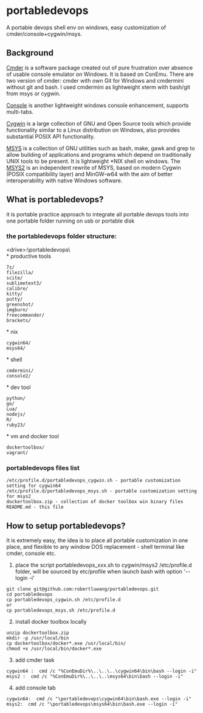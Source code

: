 # portabledevops

A portable devops shell env on windows, easy customization of cmder/console+cygwin/msys.

## Background

[Cmder](https://github.com/cmderdev/cmder) is a software package created out of pure frustration over absence of usable console emulator on Windows. It is based on ConEmu. There are two version of cmder: cmder with own Git for Windows and cmdermini without git and bash. I used cmdermini as lightweight xterm with bash/git from msys or cygwin.

[Console](https://sourceforge.net/projects/console/) is another lightweight windows console enhancement, supports multi-tabs.

[Cygwin](https://cygwin.com/) is a large collection of GNU and Open Source tools which provide functionality similar to a Linux distribution on Windows, also provides substantial POSIX API functionality.

[MSYS](http://www.mingw.org/wiki/MSYS) is a collection of GNU utilities such as bash, make, gawk and grep to allow building of applications and programs which depend on traditionally UNIX tools to be present. It is lightweight *NIX shell on windows. The [MSYS2](https://sourceforge.net/projects/msys2/?source=navbar) is an independent rewrite of MSYS, based on modern Cygwin (POSIX compatibility layer) and MinGW-w64 with the aim of better interoperability with native Windows software.

## What is portabledevops?

it is portable practice approach to integrate all portable devops tools into one portable folder running on usb or portable disk  
### the portabledevops folder structure:    
&lt;drive&gt;:\portabledevops\  
\* productive tools      
```qdir/   
7z/   
filezilla/   
scite/                 
sublimetext3/  
calibre/  
kitty/  
putty/  
greenshot/             
imgburn/  
freecommander/  
brackets/ 
```
\* nix 
```
cygwin64/ 
msys64/
```
\* shell 
```
cmdermini/             
console2/
```
\* dev tool
```    
python/               
go/                                              
Lua/                                   
nodejs/                
R/                     
ruby23/
```
\* vm and docker tool
```
dockertoolbox/        
vagrant/  
```

### portabledevops files list 
``` 
/etc/profile.d/portabledevops_cygwin.sh - portable customization setting for cygwin64  
/etc/profile.d/portabledevops_msys.sh - portable customization setting for msys2 
dockertoolbox.zip - collection of docker toolbox win binary files 
README.md - this file   
```

## How to setup portabledevops?

It is extremely easy, the idea is to place all portable customization in one place, and flexible to any window DOS replacement - shell terminal like cmder, console etc.  
1) place the script portabledevops_xxx.sh to cygwin/msys2 /etc/profile.d folder, will be sourced by etc/profile when launch bash with option  '--login -i'  
```
git clone git@github.com:robertluwang/portabledevops.git
cd portabledevops
cp portabledevops_cygwin.sh /etc/profile.d 
or
cp portabledevops_msys.sh /etc/profile.d 
```
2) install docker toolbox locally
``` 
unzip dockertoolbox.zip
mkdir -p /usr/local/bin
cp dockertoolbox/docker*.exe /usr/local/bin/
chmod +x /usr/local/bin/docker*.exe
```
3) add cmder task   
```
cygwin64 :  cmd /c "%ConEmuDir%\..\..\..\cygwin64\bin\bash --login -i"
msys2 :  cmd /c "%ConEmuDir%\..\..\..\msys64\bin\bash --login -i"
``` 
4) add console tab  
```
cygwin64:  cmd /c "\portabledevops\cygwin64\bin\bash.exe --login -i"  
msys2:  cmd /c "\portabledevops\msys64\bin\bash.exe --login -i"
```
